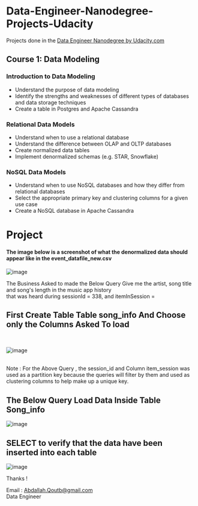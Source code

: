  # Data-Engineer-Nanodegree-Projects-Udacity
Projects done in the [Data Engineer Nanodegree by Udacity.com](https://www.udacity.com/course/data-engineer-nanodegree--nd027)

## Course 1: Data Modeling

### Introduction to Data Modeling
- Understand the purpose of data modeling
- Identify the strengths and weaknesses of different types of databases and data storage techniques
- Create a table in Postgres and Apache Cassandra

### Relational Data Models
- Understand when to use a relational database
- Understand the difference between OLAP and OLTP databases
- Create normalized data tables
- Implement denormalized schemas (e.g. STAR, Snowflake)

### NoSQL Data Models
- Understand when to use NoSQL databases and how they differ from relational databases
- Select the appropriate primary key and clustering columns for a given use case
- Create a NoSQL database in Apache Cassandra



# Project  
#### The image below is a screenshot of what the denormalized data should appear like in the event_datafile_new.csv 

![image](https://user-images.githubusercontent.com/47276503/218794760-3c216787-ee1d-4277-97a0-bb713591ad43.png)

<p> 
The Business Asked to made the Below Query Give me the artist, song title and song's length in the music app history <br> that was heard during sessionId = 338, and itemInSession = 
<br>
<h2> First Create Table Table song_info And Choose only the Columns Asked To load  </h2>
<br>

![image](https://user-images.githubusercontent.com/47276503/219933894-0d5e8a93-083e-4320-93c1-ab1b5f458944.png)

<br>
Note :
For the Above Query , the session_id and Column item_session was used as a partition key because the queries will filter by them 
and used as clustering columns to help make up a unique key.
<p> 


 <h2> The Below Query Load Data Inside Table Song_info  </h2>

![image](https://user-images.githubusercontent.com/47276503/218798640-3c3de9c2-7cd2-4390-8cf4-676fdb1160b2.png)



 <h2> SELECT to verify that the data have been inserted into each table </h2>

![image](https://user-images.githubusercontent.com/47276503/218798817-a8c3f13a-5ffb-4934-9d36-d0186748ba5a.png)



Thanks !

Email : Abdallah.Qoutb@gmail.com
<br> Data Engineer
